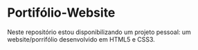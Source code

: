 # Portifólio-Website
Neste repositório estou disponibilizando um projeto pessoal: um website/porrifólio desenvolvido em HTML5 e CSS3.
